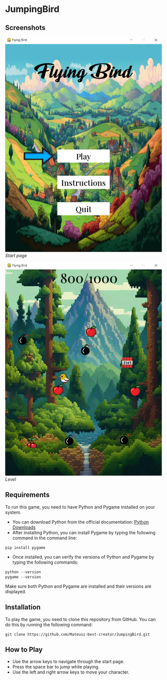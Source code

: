 # JumpingBird

## Screenshots
![Screenshot 1](screenshots/sc1.png)
*Start page*

![Screenshot 2](screenshots/sc2.png)
*Level*

## Requirements
To run this game, you need to have Python and Pygame installed on your system.
- You can download Python from the official documentation: [Python Downloads](https://www.python.org/downloads/)
- After installing Python, you can install Pygame by typing the following command in the command line:

```
pip install pygame
```

- Once installed, you can verify the versions of Python and Pygame by typing the following commands:

```
python --version
pygame --version
```

Make sure both Python and Pygame are installed and their versions are displayed.

## Installation
To play the game, you need to clone this repository from GitHub. You can do this by running the following command:

```
git clone https://github.com/Mateusz-best-creator/JumpingBird.git
```

## How to Play
- Use the arrow keys to navigate through the start page.
- Press the space bar to jump while playing.
- Use the left and right arrow keys to move your character.
